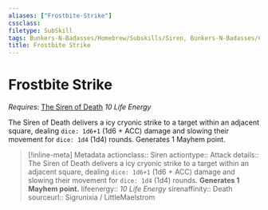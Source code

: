 ```yaml
---
aliases: ["Frostbite-Strike"]
cssclass: 
filetype: SubSkill
tags: Bunkers-N-Badasses/Homebrew/Subskills/Siren, Bunkers-N-Badasses/Classes/Siren/Death/Abilities
title: Frostbite Strike
---
```


# Frostbite Strike
*Requires*: [The Siren of Death](Siren%20of%20Death.md)
*10 Life Energy*

The Siren of Death delivers a icy cryonic strike to a target within an adjacent square, dealing `dice: 1d6+1` (1d6 + ACC) damage and slowing their movement for `dice: 1d4` (1d4) rounds. Generates 1 Mayhem point.

> [!inline-meta] Metadata
> actionclass:: Siren
> actiontype:: Attack
> details:: The Siren of Death delivers a icy cryonic strike to a target within an adjacent square, dealing `dice: 1d6+1` (1d6 + ACC) damage and slowing their movement for `dice: 1d4` (1d4) rounds. **Generates 1 Mayhem point.**
> lifeenergy:: *10 Life Energy*
> sirenaffinity:: Death
> sourceurl:: Sigrunixia / LittleMaelstrom
